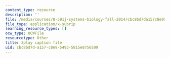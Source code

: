 ```yaml
---
content_type: resource
description: ''
file: /media/courses/8-591j-systems-biology-fall-2014/cbc8bd7da157c8e954935815e8756509_EFXjKHdbi6A.srt
file_type: application/x-subrip
learning_resource_types: []
ocw_type: OCWFile
resourcetype: Other
title: 3play caption file
uid: cbc8bd7d-a157-c8e9-5493-5815e8756509
---
```

